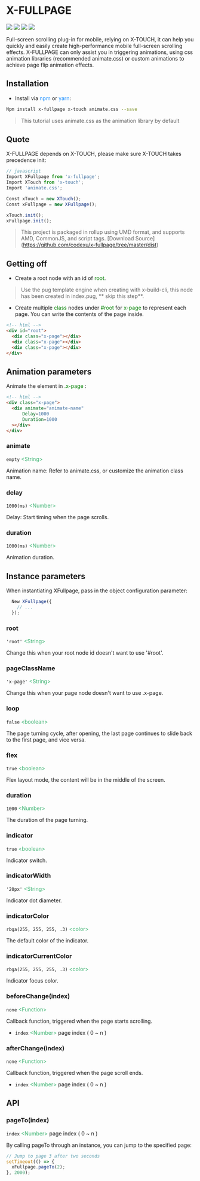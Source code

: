# X-FULLPAGE
![](https://img.shields.io/npm/v/x-fullpage.svg)
![](https://img.shields.io/github/size/codexu/x-fullpage/dist/x-fullpage.min.js.svg)
![](https://img.shields.io/npm/dm/x-fullpage.svg)
![](https://img.shields.io/github/license/codexu/x-fullpage.svg)

Full-screen scrolling plug-in for mobile, relying on X-TOUCH, it can help you quickly and easily create high-performance mobile full-screen scrolling effects.
X-FULLPAGE can only assist you in triggering animations, using css animation libraries (recommended animate.css) or custom animations to achieve page flip animation effects.

## Installation

- Install via <font color=DodgerBlue>npm</font> or <font color=DodgerBlue>yarn</font>:

```sh
Npm install x-fullpage x-touch animate.css --save
```

> This tutorial uses animate.css as the animation library by default

## Quote

X-FULLPAGE depends on X-TOUCH, please make sure X-TOUCH takes precedence init:

```javascript
// javascript
Import XFullpage from 'x-fullpage';
Import XTouch from 'x-touch';
Import 'animate.css';

Const xTouch = new XTouch();
Const xFullpage = new XFullpage();

xTouch.init();
xFullpage.init();
```

> This project is packaged in rollup using UMD format, and supports AMD, CommonJS, and script tags. [Download Source] (https://github.com/codexu/x-fullpage/tree/master/dist)

## Getting off

- Create a root node with an id of <font color=green>root</font>.
> Use the pug template engine when creating with x-build-cli, this node has been created in index.pug, ** skip this step**.

- Create multiple <font color=green>class</font> nodes under <font color=green>#root</font> for <font color=green>x-page</font> to represent each page. You can write the contents of the page inside.

```html
<!-- html -->
<div id="root">
  <div class="x-page"></div>
  <div class="x-page"></div>
  <div class="x-page"></div>
</div>
```

## Animation parameters

Animate the element in <font color=green>.x-page</font> :

```html
<!-- html -->
<div class="x-page">
  <div animate="animate-name"
      Delay=1000
      Duration=1000
  ></div>
</div>
```

### animate

`empty` <font color=MediumSeaGreen>&lt;String&gt;</font>

Animation name: Refer to animate.css, or customize the animation class name.

### delay

`1000(ms)` <font color=MediumSeaGreen>&lt;Number&gt;</font>

Delay: Start timing when the page scrolls.

### duration

`1000(ms)` <font color=MediumSeaGreen>&lt;Number&gt;</font>

Animation duration.

## Instance parameters

When instantiating XFullpage, pass in the object configuration parameter:

``` javascript
  New XFullpage({
    // ...
  });
```

### root

`'root'` <font color=MediumSeaGreen>&lt;String&gt;</font>

Change this when your root node id doesn't want to use '#root'.

### pageClassName

`'x-page'` <font color=MediumSeaGreen>&lt;String&gt;</font>

Change this when your page node doesn't want to use .x-page.

### loop

`false` <font color=MediumSeaGreen>&lt;boolean&gt;</font>

The page turning cycle, after opening, the last page continues to slide back to the first page, and vice versa.

### flex

`true` <font color=MediumSeaGreen>&lt;boolean&gt;</font>

Flex layout mode, the content will be in the middle of the screen.

### duration

`1000` <font color=MediumSeaGreen>&lt;Number&gt;</font>

The duration of the page turning.

### indicator

`true` <font color=MediumSeaGreen>&lt;boolean&gt;</font>

Indicator switch.

### indicatorWidth

`'20px'` <font color=MediumSeaGreen>&lt;String&gt;</font>

Indicator dot diameter.

### indicatorColor

`rbga(255, 255, 255, .3)` <font color=MediumSeaGreen>&lt;color&gt;</font>

The default color of the indicator.

### indicatorCurrentColor

`rbga(255, 255, 255, .3)` <font color=MediumSeaGreen>&lt;color&gt;</font>

Indicator focus color.

### beforeChange(index)

`none` <font color=MediumSeaGreen>&lt;Function&gt;</font>

Callback function, triggered when the page starts scrolling.

- `index` <font color=MediumSeaGreen>&lt;Number&gt;</font> page index ( 0 ~ n )

### afterChange(index)

`none` <font color=MediumSeaGreen>&lt;Function&gt;</font>

Callback function, triggered when the page scroll ends.

- `index` <font color=MediumSeaGreen>&lt;Number&gt;</font> page index ( 0 ~ n )


## API

### pageTo(index)

`index` <font color=MediumSeaGreen>&lt;Number&gt;</font> page index ( 0 ~ n )

By calling pageTo through an instance, you can jump to the specified page:

```javascript
// Jump to page 3 after two seconds
setTimeout(() => {
  xFullpage.pageTo(2);
}, 2000);
```